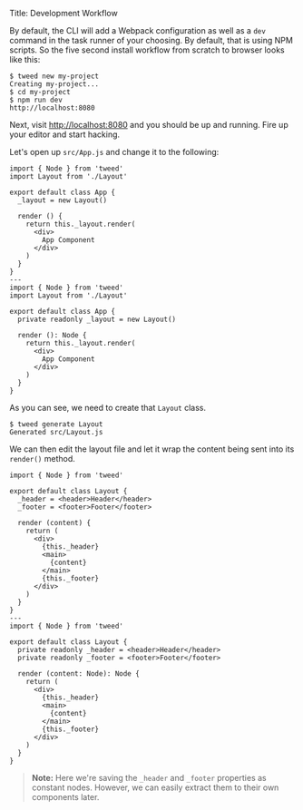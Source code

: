 Title: Development Workflow

By default, the CLI will add a Webpack configuration as well as a `dev` command in the
task runner of your choosing. By default, that is using NPM scripts. So the five second
install workflow from scratch to browser looks like this:

```shell
$ tweed new my-project
Creating my-project...
$ cd my-project
$ npm run dev
http://localhost:8080
```

Next, visit [http://localhost:8080](http://localhost:8080) and you should be up and
running. Fire up your editor and start hacking.

Let's open up `src/App.js` and change it to the following:

```tweed
import { Node } from 'tweed'
import Layout from './Layout'

export default class App {
  _layout = new Layout()

  render () {
    return this._layout.render(
      <div>
        App Component
      </div>
    )
  }
}
---
import { Node } from 'tweed'
import Layout from './Layout'

export default class App {
  private readonly _layout = new Layout()

  render (): Node {
    return this._layout.render(
      <div>
        App Component
      </div>
    )
  }
}
```

As you can see, we need to create that `Layout` class.

```shell
$ tweed generate Layout
Generated src/Layout.js
```

We can then edit the layout file and let it wrap the content being sent into its
`render()` method.

```tweed
import { Node } from 'tweed'

export default class Layout {
  _header = <header>Header</header>
  _footer = <footer>Footer</footer>

  render (content) {
    return (
      <div>
        {this._header}
        <main>
          {content}
        </main>
        {this._footer}
      </div>
    )
  }
}
---
import { Node } from 'tweed'

export default class Layout {
  private readonly _header = <header>Header</header>
  private readonly _footer = <footer>Footer</footer>

  render (content: Node): Node {
    return (
      <div>
        {this._header}
        <main>
          {content}
        </main>
        {this._footer}
      </div>
    )
  }
}
```

> **Note:** Here we're saving the `_header` and `_footer` properties as constant nodes.
> However, we can easily extract them to their own components later.
